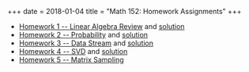 +++
date = 2018-01-04
title = "Math 152: Homework Assignments"
+++

  * [Homework 1 -- Linear Algebra Review](https://www.thanghuynh.io/teaching/math152_winter19/Math152_HW1.pdf) and [solution](https://www.thanghuynh.io/teaching/math152_winter19/Math152_HW1_Solution.pdf)
  * [Homework 2 -- Probability](https://www.thanghuynh.io/teaching/math152_winter19/Math152_HW2.pdf) and [solution](https://www.thanghuynh.io/teaching/math152_winter19/Math152_HW2_Solution.pdf)
  * [Homework 3 -- Data Stream](https://www.thanghuynh.io/teaching/math152_winter19/Math152_HW3.pdf) and [solution](https://www.thanghuynh.io/teaching/math152_winter19/Math152_HW3_Solution.pdf)
  * [Homework 4 -- SVD](https://www.thanghuynh.io/teaching/math152_winter19/Math152_HW4.pdf) and [solution](https://www.thanghuynh.io/teaching/math152_winter19/Math152_HW4_Solution.pdf)
  * [Homework 5 -- Matrix Sampling](https://www.thanghuynh.io/teaching/math152_winter19/Math152_HW5.pdf)
